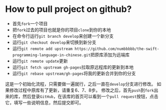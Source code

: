 # How to pull project on github?

- 首先`fork`一个项目
- 把`fork`过去的项目也就是你的项目`clone`到你的本地
- 在命令行运行`git branch develop`来创建一个新分支
- 运行`git checkout develop`来切换到新分支
- 运行`git remote add upstream https://github.com/numbbbbb/the-swift-programming-language-in-chinese.git`把原库添加为远端库
- 运行`git remote update`更新
- 运行`git fetch upstream gh-pages`拉取原远程库的更新到本地
- 运行`git rebase upstream/gh-pages`将我的更新合并到你的分支

这是一个初始化流程，只需要做一遍就行，之后一直在`develop`分支进行修改。
如果修改过程中原库有了更新，请重复6、7、8步。
修改之后，首先`push`到`fork`出来的库，然后登录`GitHub`，在该库的首页可以看到一个`pull request`按钮，点击它，填写一些说明信息，然后提交即可。
